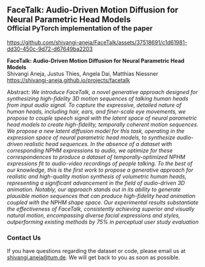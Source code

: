 ## FaceTalk: Audio-Driven Motion Diffusion for Neural Parametric Head Models<br><sub>Official PyTorch implementation of the paper</sub>

https://github.com/shivangi-aneja/FaceTalk/assets/37518691/c1d61981-dd30-450c-9d72-d67649ba2203



**FaceTalk: Audio-Driven Motion Diffusion for Neural Parametric Head Models**<br>
Shivangi Aneja, Justus Thies, Angela Dai, Matthias Niessner<br>
https://shivangi-aneja.github.io/projects/facetalk <br>

Abstract: *We introduce FaceTalk, a novel generative approach designed for synthesizing high-fidelity 3D motion sequences of talking human heads from input audio signal. To capture the expressive, detailed nature of human heads, including hair, ears, and finer-scale eye movements, we propose to couple speech signal with the latent space of neural parametric head models to create high-fidelity, temporally coherent motion sequences. We propose a new latent diffusion model for this task, operating in the expression space of neural parametric head models, to synthesize audio-driven realistic head sequences. In the absence of a dataset with corresponding NPHM expressions to audio, we optimize for these correspondences to produce a dataset of temporally-optimized NPHM expressions fit to audio-video recordings of people talking. To the best of our knowledge, this is the first work to propose a generative approach for realistic and high-quality motion synthesis of volumetric human heads, representing a significant advancement in the field of audio-driven 3D animation. Notably, our approach stands out in its ability to generate plausible motion sequences that can produce high-fidelity head animation coupled with the NPHM shape space. Our experimental results substantiate the effectiveness of FaceTalk, consistently achieving superior and visually natural motion, encompassing diverse facial expressions and styles, outperforming existing methods by 75% in perceptual user study evaluation*



### Contact Us

If you have questions regarding the dataset or code, please email us at shivangi.aneja@tum.de. We will get back to you as soon as possible.





